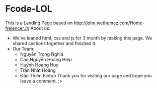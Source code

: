 # Fcode-LOL
This is a Landing Page based on http://john.wethemez.com/Home-frelencer./n
About us:
  - We've leaned html, css and js for 3 month by making this page. We shared sections together and finished it.
  - Our Team:
    + Nguyễn Trọng Nghĩa
    + Cao Nguyễn Hoàng Hiệp
    + Huỳnh Hoàng Huy
    + Trần Nhật Hoàng
    + Đào Thiên Bình/n
Thank you for visiting our page and hope you leave a comment. :>
